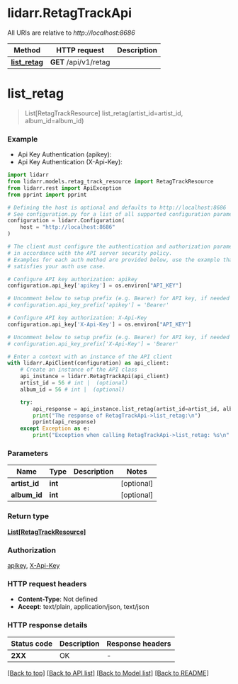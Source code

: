 # lidarr.RetagTrackApi

All URIs are relative to *http://localhost:8686*

Method | HTTP request | Description
------------- | ------------- | -------------
[**list_retag**](RetagTrackApi.md#list_retag) | **GET** /api/v1/retag | 


# **list_retag**
> List[RetagTrackResource] list_retag(artist_id=artist_id, album_id=album_id)



### Example

* Api Key Authentication (apikey):
* Api Key Authentication (X-Api-Key):

```python
import lidarr
from lidarr.models.retag_track_resource import RetagTrackResource
from lidarr.rest import ApiException
from pprint import pprint

# Defining the host is optional and defaults to http://localhost:8686
# See configuration.py for a list of all supported configuration parameters.
configuration = lidarr.Configuration(
    host = "http://localhost:8686"
)

# The client must configure the authentication and authorization parameters
# in accordance with the API server security policy.
# Examples for each auth method are provided below, use the example that
# satisfies your auth use case.

# Configure API key authorization: apikey
configuration.api_key['apikey'] = os.environ["API_KEY"]

# Uncomment below to setup prefix (e.g. Bearer) for API key, if needed
# configuration.api_key_prefix['apikey'] = 'Bearer'

# Configure API key authorization: X-Api-Key
configuration.api_key['X-Api-Key'] = os.environ["API_KEY"]

# Uncomment below to setup prefix (e.g. Bearer) for API key, if needed
# configuration.api_key_prefix['X-Api-Key'] = 'Bearer'

# Enter a context with an instance of the API client
with lidarr.ApiClient(configuration) as api_client:
    # Create an instance of the API class
    api_instance = lidarr.RetagTrackApi(api_client)
    artist_id = 56 # int |  (optional)
    album_id = 56 # int |  (optional)

    try:
        api_response = api_instance.list_retag(artist_id=artist_id, album_id=album_id)
        print("The response of RetagTrackApi->list_retag:\n")
        pprint(api_response)
    except Exception as e:
        print("Exception when calling RetagTrackApi->list_retag: %s\n" % e)
```



### Parameters


Name | Type | Description  | Notes
------------- | ------------- | ------------- | -------------
 **artist_id** | **int**|  | [optional] 
 **album_id** | **int**|  | [optional] 

### Return type

[**List[RetagTrackResource]**](RetagTrackResource.md)

### Authorization

[apikey](../README.md#apikey), [X-Api-Key](../README.md#X-Api-Key)

### HTTP request headers

 - **Content-Type**: Not defined
 - **Accept**: text/plain, application/json, text/json

### HTTP response details

| Status code | Description | Response headers |
|-------------|-------------|------------------|
**2XX** | OK |  -  |

[[Back to top]](#) [[Back to API list]](../README.md#documentation-for-api-endpoints) [[Back to Model list]](../README.md#documentation-for-models) [[Back to README]](../README.md)

